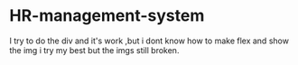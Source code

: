 # HR-management-system  

I try to do the div and it's work ,but i dont know how to make flex and show the img i try my best but the imgs still broken.  
